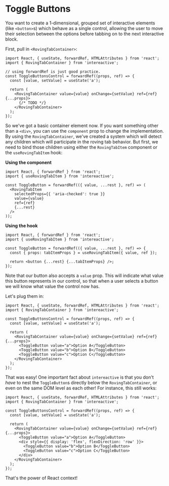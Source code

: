 # Toggle Buttons

You want to create a 1-dimensional, grouped set of interactive elements (like `<button>`s) which behave as a single control, allowing the user to move their selection between the options before tabbing on to the next interactive block.

First, pull in `<RovingTabContainer>`:

```tsx
import React, { useState, forwardRef, HTMLAttributes } from 'react';
import { RovingTabContainer } from 'intereactive';

// using forwardRef is just good practice.
const ToggleButtonsControl = forwardRef((props, ref) => {
  const [value, setValue] = useState('a');

  return (
    <RovingTabContainer value={value} onChange={setValue} ref={ref} {...props}>
      {/* TODO */}
    </RovingTabContainer>
  );
});
```

So we've got a basic container element now. If you want something other than a `<div>`, you can use the `component` prop to change the implementation. By using the `RovingTabContainer`, we've created a system which will detect any children which will participate in the roving tab behavior. But first, we need to bind those children using either the `RovingTabItem` component or the `useRovingTabItem` hook:

**Using the component**

```tsx
import React, { forwardRef } from 'react';
import { useRovingTabItem } from 'intereactive';

const ToggleButton = forwardRef(({ value, ...rest }, ref) => (
  <RovingTabItem
    selectedProps={{ 'aria-checked': true }}
    value={value}
    ref={ref}
    {...rest}
  />
));
```

**Using the hook**

```tsx
import React, { forwardRef } from 'react';
import { useRovingTabItem } from 'intereactive';

const ToggleButton = forwardRef(({ value, ...rest }, ref) => {
  const { props: tabItemProps } = useRovingTabItem({ value, ref });

  return <button {...rest} {...tabItemProps} />;
});
```

Note that our button also accepts a `value` prop. This will indicate what value this button represents in our control, so that when a user selects a button we will know what value the control now has.

Let's plug them in:

```tsx
import React, { useState, forwardRef, HTMLAttributes } from 'react';
import { RovingTabContainer } from 'intereactive';

const ToggleButtonsControl = forwardRef((props, ref) => {
  const [value, setValue] = useState('a');

  return (
    <RovingTabContainer value={value} onChange={setValue} ref={ref} {...props}>
      <ToggleButton value="a">Option A</ToggleButton>
      <ToggleButton value="b">Option B</ToggleButton>
      <ToggleButton value="c">Option C</ToggleButton>
    </RovingTabContainer>
  );
});
```

That was easy! One important fact about `intereactive` is that you don't _have_ to nest the `ToggleButton`s directly below the `RovingTabContainer`, or even on the same DOM level as each other! For instance, this still works:

```tsx
import React, { useState, forwardRef, HTMLAttributes } from 'react';
import { RovingTabContainer } from 'intereactive';

const ToggleButtonsControl = forwardRef((props, ref) => {
  const [value, setValue] = useState('a');

  return (
    <RovingTabContainer value={value} onChange={setValue} ref={ref} {...props}>
      <ToggleButton value="a">Option A</ToggleButton>
      <div style={{ display: 'flex', flexDirection: 'row' }}>
        <ToggleButton value="b">Option B</ToggleButton>
        <ToggleButton value="c">Option C</ToggleButton>
      </div>
    </RovingTabContainer>
  );
});
```

That's the power of React context!
